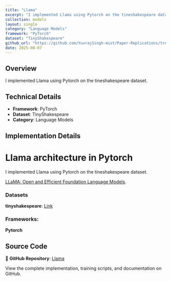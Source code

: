 ```yaml
---
title: "Llama"
excerpt: "I implemented Llama using Pytorch on the tineshakespeare dataset."
collection: models
layout: single
category: "Language Models"
framework: "PyTorch"
dataset: "TinyShakespeare"
github_url: "https://github.com/YuvrajSingh-mist/Paper-Replications/tree/master/Llama"
date: 2025-08-07
---
```


## Overview
I implemented Llama using Pytorch on the tineshakespeare dataset.

## Technical Details
- **Framework**: PyTorch
- **Dataset**: TinyShakespeare
- **Category**: Language Models

## Implementation Details

# Llama architecture in Pytorch

I implemented Llama using Pytorch on the tineshakespeare dataset.

[LLaMA: Open and Efficient Foundation Language Models](https://arxiv.org/abs/2302.13971).

### Datasets

**tinyshakespeare**: [Link](https://raw.githubusercontent.com/karpathy/char-rnn/master/data/tinyshakespeare/input.txt)

### Frameworks:
**Pytorch**

## Source Code
📁 **GitHub Repository**: [Llama](https://github.com/YuvrajSingh-mist/Paper-Replications/tree/master/Llama)

View the complete implementation, training scripts, and documentation on GitHub.
